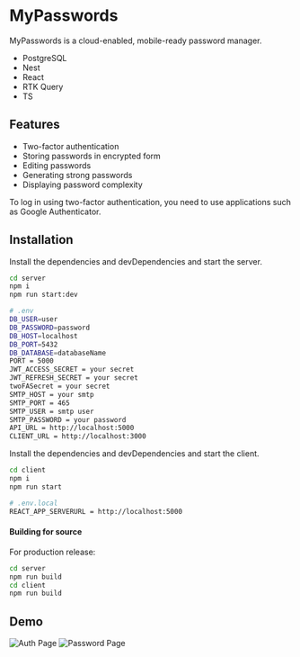 # MyPasswords

MyPasswords is a cloud-enabled, mobile-ready password manager.

- PostgreSQL
- Nest
- React
- RTK Query
- TS

## Features

- Two-factor authentication
- Storing passwords in encrypted form
- Editing passwords
- Generating strong passwords
- Displaying password complexity


To log in using two-factor authentication, you need to use applications such as Google Authenticator.

## Installation

Install the dependencies and devDependencies and start the server.

```sh
cd server
npm i
npm run start:dev
```

```sh
# .env
DB_USER=user
DB_PASSWORD=password
DB_HOST=localhost
DB_PORT=5432
DB_DATABASE=databaseName
PORT = 5000
JWT_ACCESS_SECRET = your secret
JWT_REFRESH_SECRET = your secret
twoFASecret = your secret
SMTP_HOST = your smtp
SMTP_PORT = 465
SMTP_USER = smtp user
SMTP_PASSWORD = your password
API_URL = http://localhost:5000
CLIENT_URL = http://localhost:3000
```

Install the dependencies and devDependencies and start the client.

```sh
cd client
npm i
npm run start
```

```sh
# .env.local
REACT_APP_SERVERURL = http://localhost:5000
```

#### Building for source

For production release:

```sh
cd server
npm run build
cd client
npm run build
```
## Demo

![Auth Page](https://github.com/Trigan00/MyPasswords-2.0/assets/102516666/9ce4e29a-5477-438d-bbb9-ed43dad9b729)
![Password Page](https://github.com/Trigan00/MyPasswords-2.0/assets/102516666/b69668d0-bc4a-415d-8590-bfd2998c7545)

